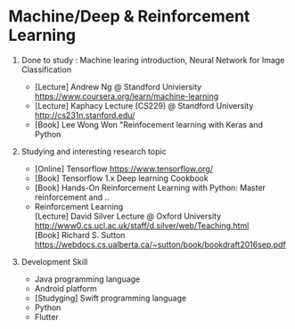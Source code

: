 # Machine/Deep & Reinforcement Learning

1. Done to study : Machine learing introduction, Neural Network for Image Classification
   - [Lecture] Andrew Ng @ Standford Univiersity https://www.coursera.org/learn/machine-learning
   - [Lecture] Kaphacy Lecture (CS229) @ Standford University http://cs231n.stanford.edu/
   - [Book] Lee Wong Won  "Reinfocement learning with Keras and Python
   
2. Studying and interesting research topic
   - [Online] Tensorflow https://www.tensorflow.org/
   - [Book] Tensorflow 1.x Deep learning Cookbook
   - [Book] Hands-On Reinforcement Learning with Python: Master reinforcement and ..
   - Reinforcement Learning   
     [Lecture] David Silver Lecture @ Oxford University  http://www0.cs.ucl.ac.uk/staff/d.silver/web/Teaching.html     
     [Book] Richard S. Sutton  https://webdocs.cs.ualberta.ca/~sutton/book/bookdraft2016sep.pdf
 
 
 3. Development Skill
    - Java programming language
    - Android platform 
    - [Studyging] Swift programming language
    - Python
    - Flutter

